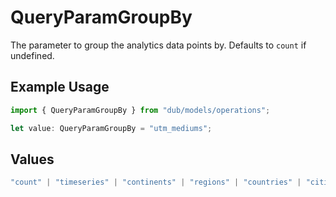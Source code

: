 # QueryParamGroupBy

The parameter to group the analytics data points by. Defaults to `count` if undefined.

## Example Usage

```typescript
import { QueryParamGroupBy } from "dub/models/operations";

let value: QueryParamGroupBy = "utm_mediums";
```

## Values

```typescript
"count" | "timeseries" | "continents" | "regions" | "countries" | "cities" | "devices" | "browsers" | "os" | "trigger" | "triggers" | "referers" | "referer_urls" | "top_links" | "top_urls" | "utm_sources" | "utm_mediums" | "utm_campaigns" | "utm_terms" | "utm_contents"
```